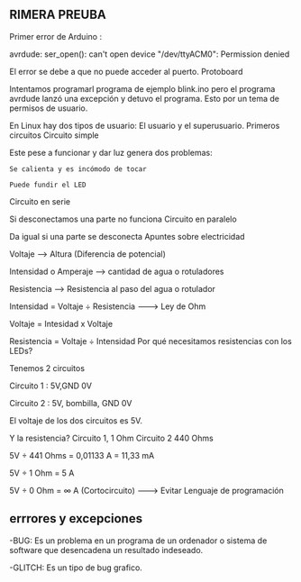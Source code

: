## RIMERA PREUBA

Primer error de Arduino :

avrdude: ser_open(): can't open device "/dev/ttyACM0": Permission denied

El error se debe a que no puede acceder al puerto.
Protoboard
                    
Intentamos programarl programa de ejemplo blink.ino pero el programa avrdude lanzó una excepción y detuvo el programa. Esto por un tema de permisos de usuario.

En Linux hay dos tipos de usuario: El usuario y el superusuario.
Primeros circuitos
Circuito simple

Este pese a funcionar y dar luz genera dos problemas:

    Se calienta y es incómodo de tocar

    Puede fundir el LED

Circuito en serie

Si desconectamos una parte no funciona
Circuito en paralelo

Da igual si una parte se desconecta
Apuntes sobre electricidad

Voltaje --> Altura (Diferencia de potencial)

Intensidad o Amperaje --> cantidad de agua o rotuladores

Resistencia --> Resistencia al paso del agua o rotulador

Intensidad = Voltaje ÷ Resistencia ---> Ley de Ohm

Voltaje = Intesidad x Voltaje

Resistencia = Voltaje ÷ Intensidad
Por qué necesitamos resistencias con los LEDs?

Tenemos 2 circuitos

Circuito 1 : 5V,GND 0V

Circuito 2 : 5V, bombilla, GND 0V

El voltaje de los dos circuitos es 5V.

Y la resistencia? Circuito 1, 1 Ohm Circuito 2 440 Ohms

5V ÷ 441 Ohms = 0,01133 A = 11,33 mA

5V ÷ 1 Ohm = 5 A

5V ÷ 0 Ohm = ∞ A (Cortocircuito) ---> Evitar
Lenguaje de programación

## errrores y excepciones
-BUG: Es un problema en un programa de un ordenador o sistema de software que desencadena un resultado indeseado.

-GLITCH: Es un tipo de bug grafico.


